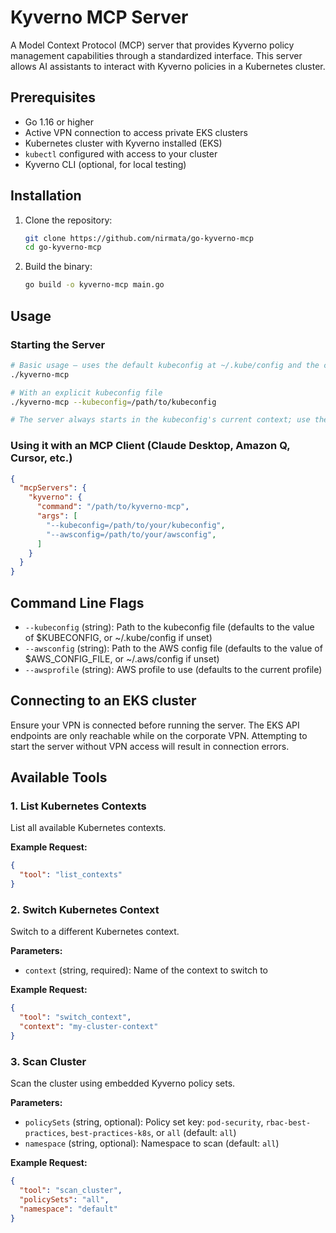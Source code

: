 # Kyverno MCP Server

A Model Context Protocol (MCP) server that provides Kyverno policy management capabilities through a standardized interface. This server allows AI assistants to interact with Kyverno policies in a Kubernetes cluster.

## Prerequisites

- Go 1.16 or higher
- Active VPN connection to access private EKS clusters
- Kubernetes cluster with Kyverno installed (EKS)
- `kubectl` configured with access to your cluster
- Kyverno CLI (optional, for local testing)

## Installation

1. Clone the repository:
   ```bash
   git clone https://github.com/nirmata/go-kyverno-mcp
   cd go-kyverno-mcp
   ```

2. Build the binary:
   ```bash
   go build -o kyverno-mcp main.go
   ```

## Usage

### Starting the Server

```bash
# Basic usage – uses the default kubeconfig at ~/.kube/config and the current context
./kyverno-mcp

# With an explicit kubeconfig file
./kyverno-mcp --kubeconfig=/path/to/kubeconfig

# The server always starts in the kubeconfig's current context; use the `switch_context` tool to change it at runtime.
```

### Using it with an MCP Client (Claude Desktop, Amazon Q, Cursor, etc.)

```json
{
  "mcpServers": {
    "kyverno": {
      "command": "/path/to/kyverno-mcp",
      "args": [
        "--kubeconfig=/path/to/your/kubeconfig",
        "--awsconfig=/path/to/your/awsconfig",
      ]
    }
  }
}
```

## Command Line Flags

- `--kubeconfig` (string): Path to the kubeconfig file (defaults to the value of $KUBECONFIG, or ~/.kube/config if unset)
- `--awsconfig` (string): Path to the AWS config file (defaults to the value of $AWS_CONFIG_FILE, or ~/.aws/config if unset)
- `--awsprofile` (string): AWS profile to use (defaults to the current profile)

## Connecting to an EKS cluster

Ensure your VPN is connected before running the server. The EKS API endpoints are only reachable while on the corporate VPN. Attempting to start the server without VPN access will result in connection errors.

## Available Tools

### 1. List Kubernetes Contexts

List all available Kubernetes contexts.

**Example Request:**
```json
{
  "tool": "list_contexts"
}
```

### 2. Switch Kubernetes Context

Switch to a different Kubernetes context.

**Parameters:**
- `context` (string, required): Name of the context to switch to

**Example Request:**
```json
{
  "tool": "switch_context",
  "context": "my-cluster-context"
}
```

### 3. Scan Cluster

Scan the cluster using embedded Kyverno policy sets.

**Parameters:**
- `policySets` (string, optional): Policy set key: `pod-security`, `rbac-best-practices`, `best-practices-k8s`, or `all` (default: `all`)
- `namespace` (string, optional): Namespace to scan (default: `all`)

**Example Request:**
```json
{
  "tool": "scan_cluster",
  "policySets": "all",
  "namespace": "default"
}
```